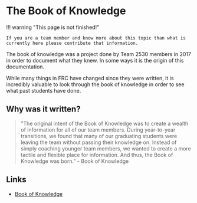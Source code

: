 # The Book of Knowledge

!!! warning "This page is not finished!"

    If you are a team member and know more about this topic than what is currently here please contribute that information.

The book of knowledge was a project done by Team 2530 members in 2017 in order to document what they knew. In some ways it is the origin of this documentation.

While many things in FRC have changed since they were written, it is incredibly valuable to look through the book of knowledge in order to see what past students have done.

## Why was it written?

> "The original intent of the Book of Knowledge was to create a wealth of information for all of our team members. During year-to-year transitions, we found that many of our graduating students were leaving the team without passing their knowledge on. Instead of simply coaching younger team members, we wanted to create a more tactile and flexible place for information. And thus, the Book of Knowledge was born."
> \- Book of Knowledge


## Links

- [Book of Knowledge](https://docs.google.com/document/d/0B7_e-rTZdRsVWnNiVjl0VGJfaWM/edit?usp=drive_link&ouid=115376074037800332234&resourcekey=0-dLzWsMOfU_wNYn9ZswJecA&rtpof=true&sd=true)